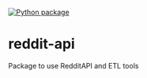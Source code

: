 [![Python package](https://github.com/spidyskip/reddit-api/actions/workflows/python-package.yml/badge.svg)](https://github.com/spidyskip/reddit-api/actions/workflows/python-package.yml)

# reddit-api
Package to use RedditAPI and ETL tools
